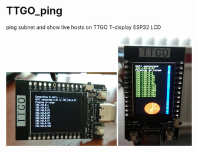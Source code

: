 # TTGO_ping 

ping subnet and show live hosts on TTGO T-display ESP32 LCD

<img src="https://github.com/mikerr/TTGO_ping/blob/main/IMG_20210425_144122.jpg" width="300" height="200">
<img src="https://github.com/mikerr/TTGO_ping/blob/main/IMG_20210425_200152.jpg" width="200" height="300">
